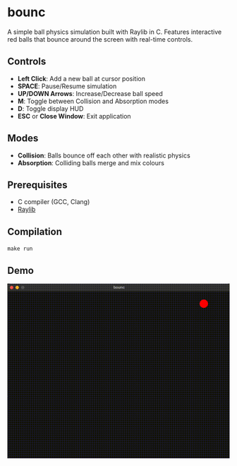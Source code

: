 # bounc

A simple ball physics simulation built with Raylib in C. Features interactive red balls that bounce around the screen with real-time controls.

## Controls

- **Left Click**: Add a new ball at cursor position
- **SPACE**: Pause/Resume simulation
- **UP/DOWN Arrows**: Increase/Decrease ball speed
- **M**: Toggle between Collision and Absorption modes
- **D**: Toggle display HUD
- **ESC** or **Close Window**: Exit application

## Modes

- **Collision**: Balls bounce off each other with realistic physics
- **Absorption**: Colliding balls merge and mix colours

## Prerequisites

- C compiler (GCC, Clang)
- [Raylib](https://www.raylib.com/)

## Compilation

```console
make run
```

## Demo

![bounc](./bounc.gif)
